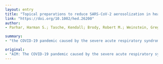 ```yaml
---
layout: entry
title: "Topical preparations to reduce SARS-CoV-2 aerosolization in head and neck mucosal surgery"
link: "https://doi.org/10.1002/hed.26200"
author:
- Parhar, Harman S.; Tasche, Kendall; Brody, Robert M.; Weinstein, Gregory S.; O'Malley, Bert W., Jr.; Shanti, Rabie M.; Newman, Jason G.

summary:
- "the COVID-19 pandemic caused by the severe acute respiratory syndrome coronavirus 2 (SARS-CoV-2) has put health care workers at risk when exposed to aerosolized viral particles during upper airway mucosal surgery. The objective of this review was to discuss topical preparations that could be used preoperatively to decrease viral load. Povidone-iodine (PVP-I) solutions ranging from 0."

original:
- "AIM: The COVID-19 pandemic caused by the severe acute respiratory syndrome coronavirus 2 (SARS-CoV-2) has put health care workers at risk when exposed to aerosolized viral particles during upper airway mucosal surgery. The objective of this review was to discuss topical preparations that could be utilized preoperatively to help to decrease viral load and potentially reduce the risks of viral transmission. METHODS: A PubMed/MEDLINE database review of articles was performed querying topical preparations with virucidal activity against coronaviruses. RESULTS: Povidone-iodine (PVP-I) solutions ranging from 0.23% to 7% have been found to demonstrate highly effective virucidal activity against a broad range of viruses including several coronaviruses responsible for recent epidemics including SARS-CoV-1 and MERS-CoV. CONCLUSIONS: While specific evidence regarding SARS-CoV-2 is lacking, PVP-I-based preparations have been successfully demonstrated to reduce viral loads of coronaviruses. They are relatively safe to use in the upper airway and may reduce risk of SARS-CoV-2 aerosolization during upper airway mucosal surgery."
---
```


